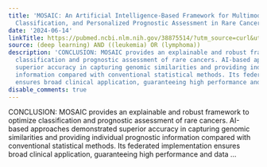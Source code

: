 ```yaml
---
title: 'MOSAIC: An Artificial Intelligence-Based Framework for Multimodal Analysis,
  Classification, and Personalized Prognostic Assessment in Rare Cancers'
date: '2024-06-14'
linkTitle: https://pubmed.ncbi.nlm.nih.gov/38875514/?utm_source=curl&utm_medium=rss&utm_campaign=pubmed-2&utm_content=1byXLWG-5Hn0_qdLgZYpDfLA2UWGhGNgZGereuo1rJN2aoAQXP&fc=20220814223158&ff=20240615180824&v=2.18.0.post9+e462414
source: (deep learning) AND ((leukemia) OR (lymphoma))
description: 'CONCLUSION: MOSAIC provides an explainable and robust framework to optimize
  classification and prognostic assessment of rare cancers. AI-based approaches demonstrated
  superior accuracy in capturing genomic similarities and providing individual prognostic
  information compared with conventional statistical methods. Its federated implementation
  ensures broad clinical application, guaranteeing high performance and data ...'
disable_comments: true
---
```

CONCLUSION: MOSAIC provides an explainable and robust framework to optimize classification and prognostic assessment of rare cancers. AI-based approaches demonstrated superior accuracy in capturing genomic similarities and providing individual prognostic information compared with conventional statistical methods. Its federated implementation ensures broad clinical application, guaranteeing high performance and data ...